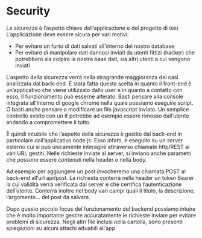 # Security

La sicurezza è l’aspetto chiave dell’applicazione e del progetto di tesi. L’applicazione deve essere sicura per vari motivi:

- Per evitare un furto di dati salvati all'interno del nostro database
- Per evitare di manipolare dati dannosi inviati da utenti fittizi (hacker) che potrebbero sia colpire la nostra base dati, sia altri utenti a cui vengono inviati

L’aspetto della sicurezza verrà nella stragrande maggioranza dei casi analizzata dal back-end. È stata fatta questa scelta in quanto il front-end è un’applicativo che viene utilizzato dallo user e in quanto a contatto con esso, il funzionamento può esserne alterato. Basti pensare alla console integrata all’interno di google chrome nella quale possiamo eseguire script. O basti anche pensare a modificare un file javascript inviato. Un semplice controllo svolto con un if potrebbe ad esempio essere rimosso dall’utente andando a compromettere il tutto.

È quindi intuibile che l’aspetto della sicurezza è gestito dal back-end in particolare dall’applicativo node js. Esso infatti, è eseguito su un server esterno cui si può unicamente interagire attraverso chiamate http/REST ai vari URL gestiti. Nelle richieste inviate al server, si inviano anche parametri che possono essere contenuti nella header o nella body.

Ad esempio per aggiungere un post invocheremo una chiamata POST al back-end all’url api/post. La richiesta conterrà nella header un token Bearer la cui validità verrà verificata dal server e che certifica l’autenticazione dell’utente. Conterrà inoltre nel body vari campi quali il titolo, la descrizione, l’argomento... del post da salvare.

Dopo questo piccolo focus del funzionamento del backend possiamo intuire che è molto importante gestire accuratamente le richieste inviate per evitare problemi di sicurezza. Negli altri file inclusi nella cartella, sono presenti spiegazioni su alcuni attachi attuabili all’app.
